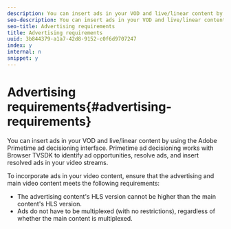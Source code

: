 ```yaml
---
description: You can insert ads in your VOD and live/linear content by using the Adobe Primetime ad decisioning interface. Primetime ad decisioning works with Browser TVSDK to identify ad opportunities, resolve ads, and insert resolved ads in your video streams.
seo-description: You can insert ads in your VOD and live/linear content by using the Adobe Primetime ad decisioning interface. Primetime ad decisioning works with Browser TVSDK to identify ad opportunities, resolve ads, and insert resolved ads in your video streams.
seo-title: Advertising requirements
title: Advertising requirements
uuid: 3b844379-a1a7-42d8-9152-c0f6d9707247
index: y
internal: n
snippet: y
---
```


# Advertising requirements{#advertising-requirements}

You can insert ads in your VOD and live/linear content by using the Adobe Primetime ad decisioning interface. Primetime ad decisioning works with Browser TVSDK to identify ad opportunities, resolve ads, and insert resolved ads in your video streams.

To incorporate ads in your video content, ensure that the advertising and main video content meets the following requirements:

* The advertising content's HLS version cannot be higher than the main content's HLS version. 
* Ads do not have to be multiplexed (with no restrictions), regardless of whether the main content is multiplexed.

